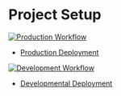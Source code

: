 # Project Setup

[![Production Workflow](https://github.com/SPowers123/IS219Proj4/actions/workflows/prod.yml/badge.svg)](https://github.com/SPowers123/IS219Proj4/actions/workflows/prod.yml)

* [Production Deployment](https://proj4-development.herokuapp.com/)


[![Development Workflow](https://github.com/SPowers123/IS219Proj4/actions/workflows/dev.yml/badge.svg)](https://github.com/SPowers123/IS219Proj4/actions/workflows/dev.yml)

* [Developmental Deployment](https://proj4-production.herokuapp.com/)
